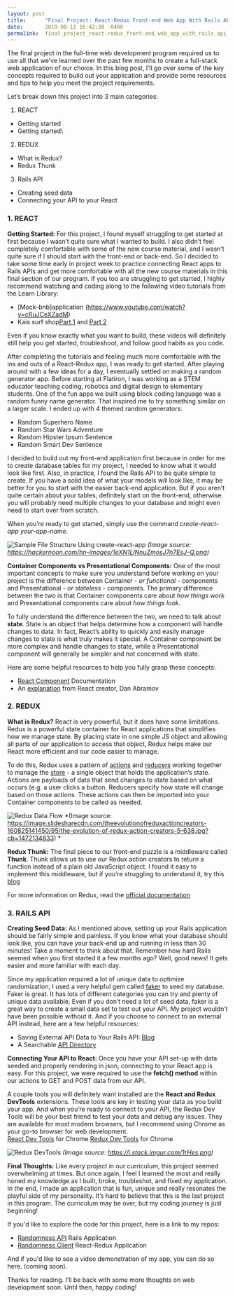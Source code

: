 ```yaml
---
layout: post
title:      "Final Project: React-Redux Front-end Web App With Rails API Back-end"
date:       2019-08-11 16:42:38 -0400
permalink:  final_project_react-redux_front-end_web_app_with_rails_api_back-end
---
```



The final project in the full-time web development program required us to use all that we’ve learned over the past few months to create a full-stack web application of our choice.  In this blog post, I’ll go over some of the key concepts required to build out your application and provide some resources and tips to help you meet the project requirements.

Let’s break down this project into 3 main categories:

1. REACT
* Getting started
* Getting started\

2. REDUX
* What is Redux?
* Redux Thunk

3. Rails API
* Creating seed data
* Connecting your API to your React


### **1. REACT**

**Getting Started:** For this project, I found myself struggling to get started at first because I wasn’t quite sure what I wanted to build.  I also didn’t feel completely comfortable with some of the new course material, and I wasn’t quite sure if I should start with the front-end or back-end.  So I decided to take some time early in project week to practice connecting React apps to Rails APIs and get more comfortable with all the new course materials in this final section of our program.  If you too are struggling to get started, I highly recommend watching and coding along to the following video tutorials from the Learn Library:

* [Mock-bnb]application (https://www.youtube.com/watch?v=cRuJCeXZadM)
* Kais surf shop[Part 1](https://www.youtube.com/watch?v=nnqmLFop8Cg) and [Part 2](https://www.youtube.com/watch?v=9KrrlWy1E_A)

Even if you know exactly what you want to build, these videos will definitely still help you get started, troubleshoot, and follow good habits as you code.  

After completing the tutorials and feeling much more comfortable with the ins and outs of a React-Redux app, I was ready to get started.  After playing around with a few ideas for a day, I eventually settled on making a random generator app.  Before starting at Flatiron, I was working as a STEM educator teaching coding, robotics and digital design to elementary students.  One of the fun apps we built using block coding language was a random funny name generator.  That inspired me to try something similar on a larger scale.  I ended up with 4 themed random generators:
* Random Superhero Name
* Random Star Wars Adventure
* Random Hipster Ipsum Sentence
* Random Smart Dev Sentence

I decided to build out my front-end application first because in order for me to create database tables for my project, I needed to know what it would look like first.  Also, in practice, I found the Rails API to be quite simple to create.  If you have a solid idea of what your models will look like, it may be better for you to start with the easier back-end application.  But if you aren’t quite certain about your tables, definitely start on the front-end, otherwise you will probably need multiple changes to your database and might even need to start over from scratch.  

When you’re ready to get started, simply use the command *create-react-app your-app-name*.  

![Sample File Structure Using create-react-app](https://hackernoon.com/hn-images/1*eXN1LlNnuZmosJ7n7EsJ-Q.png)
*(Image source: https://hackernoon.com/hn-images/1eXN1LlNnuZmosJ7n7EsJ-Q.png)*

**Container Components vs Presentational Components:** One of the most important concepts to make sure you understand before working on your project is the difference between Container - *or functional* - components and Presentational - *or stateless* - components.  The primary difference between the two is that  Container components care about *how things work* and Presentational components care about *how things look*.  

To fully understand the difference between the two, we need to talk about **state**.  State is an object that helps determine how a component will handle changes to data.  In fact, React’s ability to quickly and easily manage changes to state is what truly makes it special.  A Container component be more complex and handle changes to state, while a Presentational component will generally be simpler and not concerned with state.  

Here are some helpful resources to help you fully grasp these concepts:
* [React Component](https://reactjs.org/docs/react-component.html) Documentation
* An [explanation](https://medium.com/@dan_abramov/smart-and-dumb-components-7ca2f9a7c7d0#.ezqa6w143) from React creator, Dan Abramov

### **2. REDUX**

**What is Redux?**  React is very powerful, but it does have some limitations.  Redux is a powerful state container for React applications that simplifies how we manage state.  By placing state in one simple JS object and allowing all parts of our application to access that object, Redux helps make our React more efficient and our code easier to manage.  

To do this, Redux uses a pattern of [actions](https://redux.js.org/basics/actions) and [reducers](https://redux.js.org/basics/reducers) working together to manage the [store](https://redux.js.org/basics/store) - a single object that holds the application’s state.  Actions are payloads of data that send changes to state based on what occurs (e.g. a user clicks a button.  Reducers specify how state will change based on those actions.  These actions can then be imported into your Container components to be called as needed.

![Redux Data Flow](https://image.slidesharecdn.com/theevolutionofreduxactioncreators-160825141450/95/the-evolution-of-redux-action-creators-5-638.jpg?cb=1472134833)
*(Image source: https://image.slidesharecdn.com/theevolutionofreduxactioncreators-160825141450/95/the-evolution-of-redux-action-creators-5-638.jpg?cb=1472134833)  *

**Redux Thunk:** The final piece to our front-end puzzle is a middleware called **Thunk**.  Thunk allows us to use our Redux action creators to return a function instead of a plain old JavaScript object.  I found it easy to implement this middleware, but if you’re struggling to understand it, try this [blog](https://daveceddia.com/what-is-a-thunk/)

For more information on Redux, read the [official documentation](https://redux.js.org/introduction/getting-started)

### **3. RAILS API**

**Creating Seed Data:** As I mentioned above, setting up your Rails application should be fairly simple and painless.  If you know what your database should look like, you can have your back-end up and running in less than 30 minutes!  Take a moment to think about that.  Remember how hard Rails seemed when you first started it a few months ago?  Well, good news!  It gets easier and more familiar with each day.  

Since my application required a lot of unique data to optimize randomization, I used a very helpful gem called [faker](https://github.com/faker-ruby/faker) to seed my database.  Faker is great.  It has lots of different categories you can try and plenty of unique data available.  Even if you don’t need a lot of seed data, faker is a great way to create a small data set to test out your API.  My project wouldn’t have been possible without it.  And if you choose to connect to an external API instead, here are a few helpful resources:
* Saving External API Data to Your Rails API: [Blog](https://itnext.io/saving-external-api-data-to-your-own-rails-api-fad0fa75066) 
* A Searchable [API Directory](https://www.programmableweb.com/apis/directory)

**Connecting Your API to React:** Once you have your API set-up with data seeded and properly rendering in json, connecting to your React app is easy.  For this project, we were required to use the **fetch() method** within our actions to GET and POST data from our API.  

A couple tools you will definitely want installed are the **React and Redux DevTools** extensions.  These tools are key in testing your data as you build your app.  And when you’re ready to connect to your API, the Redux Dev Tools will be your best friend to test your data and debug any issues.  They are available for most modern browsers, but I recommend using Chrome as your go-to browser for web development.  
[React Dev Tools](https://chrome.google.com/webstore/detail/react-developer-tools/fmkadmapgofadopljbjfkapdkoienihi?hl=en) for Chrome
[Redux Dev Tools](https://chrome.google.com/webstore/detail/redux-devtools/lmhkpmbekcpmknklioeibfkpmmfibljd?hl=en) for Chrome

![Redux DevTools](https://i.stack.imgur.com/1rHes.png)
*(Image source: https://i.stack.imgur.com/1rHes.png)*

**Final Thoughts:** Like every project in our curriculum, this project seemed overwhelming at times.  But once again, I feel I learned the most and really honed my knowledge as I built, broke, troubleshot, and fixed my application.  In the end, I made an application that is fun, unique and really resonates the playful side of my personality.  It’s hard to believe that this is the last project in this program.  The curriculum may be over, but my coding journey is just beginning!

If you'd like to explore the code for this project, here is a link to my repos:
* [Randomness API](https://github.com/sachinm78/Randomness-api) Rails Application
* [Randomness Client](https://github.com/sachinm78/Randomness-client) React-Redux Application

And if you'd like to see a video demonstration of my app, you can do so here. (coming soon).

Thanks for reading.  I’ll be back with some more thoughts on web development soon.  Until then, happy coding!  

